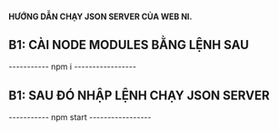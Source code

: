 #### HƯỚNG DẪN CHẠY JSON SERVER CỦA WEB NI.

## B1: CÀI NODE MODULES BẰNG LỆNH SAU

----------- npm i -----------------

## B1: SAU ĐÓ NHẬP LỆNH CHẠY JSON SERVER

----------- npm start -----------------
